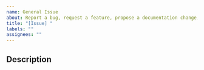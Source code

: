 ```yaml
---
name: General Issue
about: Report a bug, request a feature, propose a documentation change, or ask a question.
title: "[Issue] "
labels: ""
assignees: ""
---
```


## Description

<!-- Please provide a clear and concise description of the issue. -->
